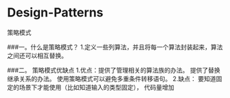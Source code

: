 # Design-Patterns
策略模式

###一。什么是策略模式？
1.定义一些列算法，并且将每一个算法封装起来，算法之间还可以相互替换。


###二。 策略模式优缺点
1.优点：提供了管理相关的算法族的办法。 提供了替换继承关系的办法。 使用策略模式可以避免多重条件转移语句。
2.缺点：  要知道固定的场景下才能使用（比如知道输入的类型固定），  代码量增加
